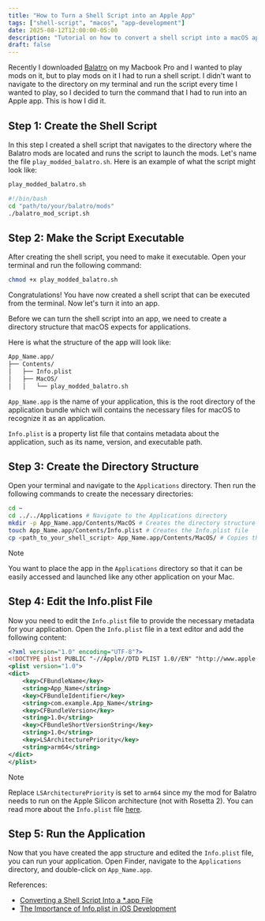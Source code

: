 ```yaml
---
title: "How to Turn a Shell Script into an Apple App"
tags: ["shell-script", "macos", "app-development"]
date: 2025-08-12T12:00:00-05:00
description: "Tutorial on how to convert a shell script into a macOS application."
draft: false
---
```


Recently I downloaded [Balatro](https://www.playbalatro.com/) on my Macbook Pro and I wanted to play mods on it, but to play mods on it I had to run a shell script. I didn't want to navigate to the directory on my terminal and run the script every time I wanted to play, so I decided to turn the command that I had to run into an Apple app. This is how I did it.

## Step 1: Create the Shell Script

In this step I created a shell script that navigates to the directory where the Balatro mods are located and runs the script to launch the mods. Let's name the file `play_modded_balatro.sh`. Here is an example of what the script might look like:

```bash
play_modded_balatro.sh

#!/bin/bash
cd "path/to/your/balatro/mods"
./balatro_mod_script.sh
```

## Step 2: Make the Script Executable

After creating the shell script, you need to make it executable. Open your terminal and run the following command:

```bash
chmod +x play_modded_balatro.sh
```

Congratulations! You have now created a shell script that can be executed from the terminal. Now let's turn it into an app.

Before we can turn the shell script into an app, we need to create a directory structure that macOS expects for applications.

Here is what the structure of the app will look like:

```bash
App_Name.app/
├── Contents/
│   ├── Info.plist
│   ├── MacOS/
│   │   └── play_modded_balatro.sh
```

`App_Name.app` is the name of your application, this is the root directory of the application bundle which will contains the necessary files for macOS to recognize it as an application.

`Info.plist` is a property list file that contains metadata about the application, such as its name, version, and executable path.


## Step 3: Create the Directory Structure
Open your terminal and navigate to the `Applications` directory. Then run the following commands to create the necessary directories:

```bash
cd ~
cd ../../Applications # Navigate to the Applications directory
mkdir -p App_Name.app/Contents/MacOS # Creates the directory structure for the app
touch App_Name.app/Contents/Info.plist # Creates the Info.plist file
cp <path_to_your_shell_script> App_Name.app/Contents/MacOS/ # Copies the shell script to the MacOS directory
```

> [!NOTE]
> You want to place the app in the `Applications` directory so that it can be easily accessed and launched like any other application on your Mac.

## Step 4: Edit the Info.plist File
Now you need to edit the `Info.plist` file to provide the necessary metadata for your application. Open the `Info.plist` file in a text editor and add the following content:

```xml
<?xml version="1.0" encoding="UTF-8"?>
<!DOCTYPE plist PUBLIC "-//Apple//DTD PLIST 1.0//EN" "http://www.apple.com/DTDs/PropertyList-1.0.dtd">
<plist version="1.0">
<dict>
    <key>CFBundleName</key>
    <string>App_Name</string>
    <key>CFBundleIdentifier</key>
    <string>com.example.App_Name</string>
    <key>CFBundleVersion</key>
    <string>1.0</string>
    <key>CFBundleShortVersionString</key>
    <string>1.0</string>
    <key>LSArchitecturePriority</key>
    <string>arm64</string>
</dict>
</plist>
```
> [!NOTE]
> Replace `LSArchitecturePriority` is set to `arm64` since my the mod for Balatro needs to run on the Apple Silicon architecture (not with Rosetta 2). You can read more about the `Info.plist` file [here](https://developer.apple.com/documentation/bundleresources/information-property-list).


## Step 5: Run the Application
Now that you have created the app structure and edited the `Info.plist` file, you can run your application. Open Finder, navigate to the `Applications` directory, and double-click on `App_Name.app`. 


References:
- [Converting a Shell Script Into a *.app File](https://stackoverflow.com/questions/30792569/converting-a-shell-script-into-a-app-file#:~:text=Where%20the%20file,MyScript)
- [The Importance of Info.plist in iOS Development](https://medium.com/@kalidoss.shanmugam/the-importance-of-info-plist-in-ios-development-fa76c238a243)